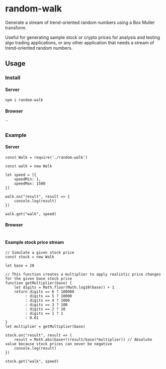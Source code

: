 # random-walk
Generate a stream of trend-oriented random numbers using a Box Muller transform. 

Useful for generating sample stock or crypto prices for analysis and testing algo trading applications, or any other application that needs a stream of trend-oriented random numbers.

## Usage
### Install
#### Server
`npm i random-walk`
#### Browser
``
### Example
#### Server
```
const Walk = require('./random-walk')

const walk = new Walk

let speed = [{
    speedMin: 1,
    speedMax: 1500
}]

walk.on("result", result => {
    console.log(result)
})

walk.get("walk", speed)
```

#### Browser
```
```

#### Example stock price stream
```
// Simulate a given stock price
const stock = new Walk

let base = 20

// This function creates a multiplier to apply realistic price changes for the given base stock price
function getMultiplier(base) {
    let digits = Math.floor(Math.log10(base)) + 1
    return digits == 6 ? 100000
         : digits == 5 ? 10000
         : digits == 4 ? 1000
         : digits == 3 ? 100
         : digits == 2 ? 10
         : digits == 1 ? 1
         : 0.01
}
let multiplier = getMultiplier(base)

stock.on("result", result => {
    result = Math.abs(base+((result/base)*multiplier)) // Absolute value because stock prices can never be negative
    console.log(result)
})

stock.get("walk", speed)

```